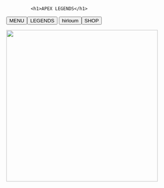 <!DOCTYPE html>
             <h1>APEX LEGENDS</h1>
<button>MENU </button><button>LEGENDS</button>
<button>hirloum</button><button>SHOP</button>
<body></body>
<img src="https://images.app.goo.gl/KvWxMhQXkMMWVzQ16" width="400"height="400">